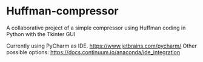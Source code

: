 # Huffman-compressor
A collaborative project of a simple compressor using Huffman coding in Python with the Tkinter GUI

Currently using PyCharm as IDE. https://www.jetbrains.com/pycharm/
Other possible options: https://docs.continuum.io/anaconda/ide_integration

